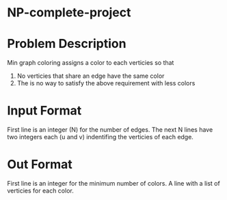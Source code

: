 # NP-complete-project

# Problem Description
Min graph coloring assigns a color to each verticies so that
1. No verticies that share an edge have the same color
2. The is no way to satisfy the above requirement with less colors

# Input Format
First line is an integer (N) for the number of edges.
The next N lines have two integers each (u and v) indentifing the verticies of each edge.

# Out Format
First line is an integer for the minimum number of colors.
A line with a list of verticies for each color.